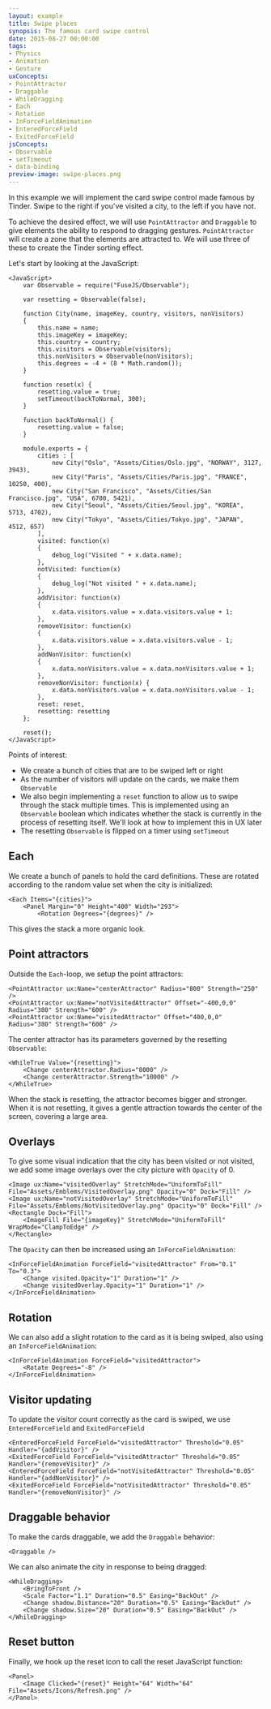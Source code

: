 ```yaml
---
layout: example
title: Swipe places
synopsis: The famous card swipe control
date: 2015-08-27 00:00:00
tags:
- Physics
- Animation
- Gesture
uxConcepts:
- PointAttractor
- Draggable
- WhileDragging
- Each
- Rotation
- InForceFieldAnimation
- EnteredForceField
- ExitedForceField
jsConcepts:
- Observable
- setTimeout
- data-binding
preview-image: swipe-places.png
---
```

In this example we will implement the card swipe control made famous by Tinder. Swipe to the right if you've visited a city, to the left if you have not.

To achieve the desired effect, we will use `PointAttractor` and `Draggable` to give elements the ability to respond to dragging gestures. `PointAttractor` will create a zone that the elements are attracted to. We will use three of these to create the Tinder sorting effect.

Let's start by looking at the JavaScript:

<!-- snippet-begin:code/MainView.ux:JavaScript -->

```
<JavaScript>
    var Observable = require("FuseJS/Observable");

    var resetting = Observable(false);

    function City(name, imageKey, country, visitors, nonVisitors)
    {
        this.name = name;
        this.imageKey = imageKey;
        this.country = country;
        this.visitors = Observable(visitors);
        this.nonVisitors = Observable(nonVisitors);
        this.degrees = -4 + (8 * Math.random());
    }

    function reset(x) {
        resetting.value = true;
        setTimeout(backToNormal, 300);
    }

    function backToNormal() {
        resetting.value = false;
    }

    module.exports = {
        cities : [
            new City("Oslo", "Assets/Cities/Oslo.jpg", "NORWAY", 3127, 3943),
            new City("Paris", "Assets/Cities/Paris.jpg", "FRANCE", 10250, 400),
            new City("San Francisco", "Assets/Cities/San Francisco.jpg", "USA", 6700, 5421),
            new City("Seoul", "Assets/Cities/Seoul.jpg", "KOREA", 5713, 4702),
            new City("Tokyo", "Assets/Cities/Tokyo.jpg", "JAPAN", 4512, 657)
        ],
        visited: function(x)
        {
            debug_log("Visited " + x.data.name);
        },
        notVisited: function(x)
        {
            debug_log("Not visited " + x.data.name);
        },
        addVisitor: function(x)
        {
            x.data.visitors.value = x.data.visitors.value + 1;
        },
        removeVisitor: function(x)
        {
            x.data.visitors.value = x.data.visitors.value - 1;
        },
        addNonVisitor: function(x)
        {
            x.data.nonVisitors.value = x.data.nonVisitors.value + 1;
        },
        removeNonVisitor: function(x) {
            x.data.nonVisitors.value = x.data.nonVisitors.value - 1;
        },
        reset: reset,
        resetting: resetting
    };

    reset();
</JavaScript>
```

<!-- snippet-end -->

Points of interest:

- We create a bunch of cities that are to be swiped left or right
- As the number of visitors will update on the cards, we make them `Observable`
- We also begin implementing a `reset` function to allow us to swipe through the stack multiple times. This is implemented using an `Observable` boolean which indicates whether the stack is currently in the process of resetting itself. We'll look at how to implement this in UX later
- The resetting `Observable` is flipped on a timer using `setTimeout`

## Each

We create a bunch of panels to hold the card definitions. These are rotated according to the random value set when the city is initialized:

<!-- snippet-begin:code/MainView.ux:Each -->

```
<Each Items="{cities}">
    <Panel Margin="0" Height="400" Width="293">
        <Rotation Degrees="{degrees}" />
```

<!-- snippet-end -->

This gives the stack a more organic look.

## Point attractors

Outside the `Each`-loop, we setup the point attractors:

<!-- snippet-begin:code/MainView.ux:PointAttractors -->

```
<PointAttractor ux:Name="centerAttractor" Radius="800" Strength="250" />
<PointAttractor ux:Name="notVisitedAttractor" Offset="-400,0,0" Radius="380" Strength="600" />
<PointAttractor ux:Name="visitedAttractor" Offset="400,0,0" Radius="380" Strength="600" />
```

<!-- snippet-end -->

The center attractor has its parameters governed by the resetting `Observable`:

<!-- snippet-begin:code/MainView.ux:WhileTrues -->

```
<WhileTrue Value="{resetting}">
    <Change centerAttractor.Radius="8000" />
    <Change centerAttractor.Strength="10000" />
</WhileTrue>
```

<!-- snippet-end -->

When the stack is resetting, the attractor becomes bigger and stronger. When it is not resetting, it gives a gentle attraction towards the center of the screen, covering a large area.

## Overlays

To give some visual indication that the city has been visited or not visited, we add some image overlays over the city picture with `Opacity` of 0.

<!-- snippet-begin:code/MainView.ux:images -->

```
<Image ux:Name="visitedOverlay" StretchMode="UniformToFill" File="Assets/Emblems/VisitedOverlay.png" Opacity="0" Dock="Fill" />
<Image ux:Name="notVisitedOverlay" StretchMode="UniformToFill" File="Assets/Emblems/NotVisitedOverlay.png" Opacity="0" Dock="Fill" />
<Rectangle Dock="Fill">
	<ImageFill File="{imageKey}" StretchMode="UniformToFill" WrapMode="ClampToEdge" />
</Rectangle>
```

<!-- snippet-end -->

The `Opacity` can then be increased using an `InForceFieldAnimation`:

<!-- snippet-begin:code/MainView.ux:InForcefieldAnimation -->

```
<InForceFieldAnimation ForceField="visitedAttractor" From="0.1" To="0.3">
    <Change visited.Opacity="1" Duration="1" />
    <Change visitedOverlay.Opacity="1" Duration="1" />
</InForceFieldAnimation>
```

<!-- snippet-end -->

## Rotation

We can also add a slight rotation to the card as it is being swiped, also using an `InForceFieldAnimation`:

<!-- snippet-begin:code/MainView.ux:Rotating -->

```
<InForceFieldAnimation ForceField="visitedAttractor">
    <Rotate Degrees="-8" />
</InForceFieldAnimation>
```

<!-- snippet-end -->

## Visitor updating

To update the visitor count correctly as the card is swiped, we use `EnteredForceField` and `ExitedForceField`

<!-- snippet-begin:code/MainView.ux:EnteredForcefield -->

```
<EnteredForceField ForceField="visitedAttractor" Threshold="0.05" Handler="{addVisitor}" />
<ExitedForceField ForceField="visitedAttractor" Threshold="0.05" Handler="{removeVisitor}" />
<EnteredForceField ForceField="notVisitedAttractor" Threshold="0.05" Handler="{addNonVisitor}" />
<ExitedForceField ForceField="notVisitedAttractor" Threshold="0.05" Handler="{removeNonVisitor}" />
```

<!-- snippet-end -->

## Draggable behavior

To make the cards draggable, we add the `Draggable` behavior:

<!-- snippet-begin:code/MainView.ux:Draggable -->

```
<Draggable />
```

<!-- snippet-end -->

We can also animate the city in response to being dragged:

<!-- snippet-begin:code/MainView.ux:WhileDragging -->

```
<WhileDragging>
    <BringToFront />
    <Scale Factor="1.1" Duration="0.5" Easing="BackOut" />
    <Change shadow.Distance="20" Duration="0.5" Easing="BackOut" />
    <Change shadow.Size="20" Duration="0.5" Easing="BackOut" />
</WhileDragging>
```

<!-- snippet-end -->

## Reset button

Finally, we hook up the reset icon to call the reset JavaScript function:

<!-- snippet-begin:code/MainView.ux:ImageClicked -->

```
<Panel>
    <Image Clicked="{reset}" Height="64" Width="64" File="Assets/Icons/Refresh.png" />
</Panel>
```

<!-- snippet-end -->
